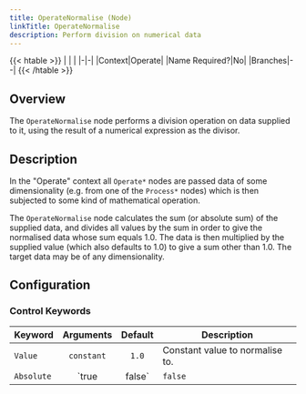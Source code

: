 ```yaml
---
title: OperateNormalise (Node)
linkTitle: OperateNormalise
description: Perform division on numerical data
---
```


{{< htable >}}
| | |
|-|-|
|Context|Operate|
|Name Required?|No|
|Branches|--|
{{< /htable >}}

## Overview

The `OperateNormalise` node performs a division operation on data supplied to it, using the result of a numerical expression as the divisor.

## Description

In the "Operate" context all `Operate*` nodes are passed data of some dimensionality (e.g. from one of the `Process*` nodes) which is then subjected to some kind of mathematical operation.

The `OperateNormalise` node calculates the sum (or absolute sum) of the supplied data, and divides all values by the sum in order to give the normalised data whose sum equals 1.0. The data is then multiplied by the supplied value (which also defaults to 1.0) to give a sum other than 1.0. The target data may be of any dimensionality.

## Configuration

### Control Keywords

|Keyword|Arguments|Default|Description|
|:------|:--:|:-----:|-----------|
|`Value`|`constant`|`1.0`|Constant value to normalise to.|
|`Absolute`|`true|false`|`false`|Whether to use the absolute sum of values rather than the direct sum.|
